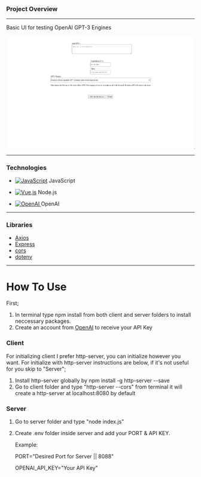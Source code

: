 ### Project Overview
---
 Basic UI for testing OpenAI GPT-3 Engines

 <img src="GPT-3.gif" alt="GPT-3" width="1000">

---
### Technologies
- <a href="https://developer.mozilla.org/en-US/docs/Web/JavaScript" title="JavaScript"><img src="https://github.com/get-icon/geticon/raw/master/icons/javascript.svg" alt="JavaScript" width="19px" height="15px"></a> JavaScript 
- <a href="https://nodejs.org/" title="Node.js"><img src="https://github.com/get-icon/geticon/raw/master/icons/nodejs.svg" alt="Vue.js" width="19px" height="15px"></a> Node.js 

- <a href="https://openai.com/" title="OpenAI"> <img src="https://cdn.iconscout.com/icon/free/png-256/openai-1524384-1290687.png" alt="OpenAI" width="19px" height="15px"> </a> OpenAI

---
### Libraries
- [Axios]
- [Express]
- [cors]
- [dotenv]


---
# How To Use

First;
1. In terminal type npm install from both client and server folders to install neccessary packages.
2. Create an account from [OpenAI] to receive your API Key

### Client
For initializing client I prefer http-server, you can initialize however you want. For initialize with http-server instructions are below, if it's not useful for you skip to "Server";

1. Install http-server globally by npm install -g http-server --save
2. Go to client folder and type "http-server --cors" from terminal it will create a http-server at localhost:8080 by default

### Server

1. Go to server folder and type "node index.js"
2. Create .env folder inside server and add your PORT & API KEY.

    Example: 

    PORT="Desired Port for Server || 8088"

    OPENAI_API_KEY="Your API Key"


[Axios]: https://www.npmjs.com/package/axios
[Express]: https://expressjs.com/
[cors]: https://www.npmjs.com/package/cors
[dotenv]: https://www.npmjs.com/package/dotenv
[OpenAI]: https://openai.com/